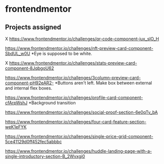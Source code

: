 # frontendmentor

## Projects assigned

X https://www.frontendmentor.io/challenges/qr-code-component-iux_sIO_H

  https://www.frontendmentor.io/challenges/nft-preview-card-component-SbdUL_w0U
  *Eye is supposed to be white.

X https://www.frontendmentor.io/challenges/stats-preview-card-component-8JqbgoU62

  https://www.frontendmentor.io/challenges/3column-preview-card-component-pH92eAR2-
  *Buttons aren't left. Make box between external and internal flex boxes.

  https://www.frontendmentor.io/challenges/profile-card-component-cfArpWshJ
  *Background transition

  https://www.frontendmentor.io/challenges/social-proof-section-6e0qTv_bA

  https://www.frontendmentor.io/challenges/four-card-feature-section-weK1eFYK

  https://www.frontendmentor.io/challenges/single-price-grid-component-5ce41129d0ff452fec5abbbc

  https://www.frontendmentor.io/challenges/huddle-landing-page-with-a-single-introductory-section-B_2Wvxgi0
